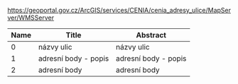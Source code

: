 https://geoportal.gov.cz/ArcGIS/services/CENIA/cenia_adresy_ulice/MapServer/WMSServer

|Name|Title|Abstract|
|--|--|--|
|0|názvy ulic|názvy ulic|
|1|adresní body - popis|adresní body - popis|
|2|adresní body|adresní body|
